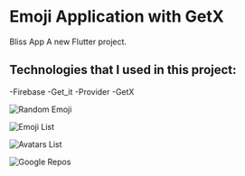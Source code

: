 # Emoji Application with GetX
 Bliss App
 A new Flutter project.
 
 ##  Technologies that I used in this project:
 
 -Firebase 
 -Get_it
 -Provider
 -GetX
 
![Random Emoji](demo/random_emoji.gif)
 
![Emoji List](demo/emoji_list.gif)

![Avatars List](demo/avatars_list.gif)

![Google Repos](demo/google_repos.gif)

 
